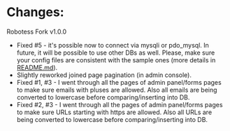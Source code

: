 # Changes:

Robotess Fork v1.0.0

* Fixed #5 - it's possible now to connect via mysqli or pdo_mysql. In future, it will be possible to use other DBs as well. Please, make sure your config files are consistent with the sample ones (more details in [README.md](README.md)).
* Slightly reworked joined page pagination (in admin console).
* Fixed #1, #3 - I went through all the pages of admin panel/forms pages to make sure emails with pluses are allowed. Also all emails are being converted to lowercase before comparing/inserting into DB.
* Fixed #2, #3 - I went through all the pages of admin panel/forms pages to make sure URLs starting with https are allowed. Also all URLs are being converted to lowercase before comparing/inserting into DB.
